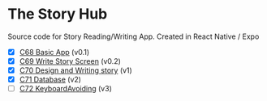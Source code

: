 # The Story Hub

Source code for Story Reading/Writing App. Created in React Native / Expo

- [x] [C68 Basic App](https://github.com/dipamsen/Story-Hub/tree/C68-BedTimeStories) (v0.1)
- [x] [C69 Write Story Screen](https://github.com/dipamsen/Story-Hub/tree/C69-BedTimeStories) (v0.2)
- [x] [C70 Design and Writing story](https://github.com/dipamsen/Story-Hub/tree/C70-Story-Hub-1) (v1)
- [x] [C71 Database](https://github.com/dipamsen/Story-Hub/tree/C71-Story-Hub-2) (v2)
- [ ] [C72 KeyboardAvoiding](https://github.com/dipamsen/Story-Hub/tree/C72-Story-Hub-3) (v3)
